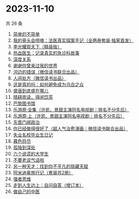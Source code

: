 # 2023-11-10

共 26 条

<!-- BEGIN WEREAD -->
<!-- 最后更新时间 2023-11-10 13:04:35 +0800 -->
1. [简单的不简单](https://weread.qq.com/web/bookDetail/a0632380813ab848ag0104e3)
1. [我的骨头会唠嗑：法医真实探案手记（全两册套装·独家首发）](https://weread.qq.com/web/bookDetail/78c32920813ab8489g010346)
1. [李光耀观天下（精装版）](https://weread.qq.com/web/bookDetail/63c32e90813ab844ag014d47)
1. [热血医生：记录真实的急诊科故事](https://weread.qq.com/web/bookDetail/65b32030813ab6e2dg018dc1)
1. [深度关系](https://weread.qq.com/web/bookDetail/bb432f60813ab8444g014d61)
1. [谢谢你曾来过我的世界](https://weread.qq.com/web/bookDetail/be5322e0595fa5be522580d)
1. [河边的错误（微信读书联合出品）](https://weread.qq.com/web/bookDetail/e7f32350813ab8475g0126a1)
1. [人间处方（微信读书出品）](https://weread.qq.com/web/bookDetail/85d32cd0813ab82e0g012433)
1. [这是真的吗：如何避免成为乌合之众](https://weread.qq.com/web/bookDetail/61d32910813ab8226g01221e)
1. [盛唐到底盛在哪儿](https://weread.qq.com/web/bookDetail/d39329e0813ab83b6g011417)
1. [晴耕雨读，得闲饮茶](https://weread.qq.com/web/bookDetail/e39320b0813ab8447g0133f8)
1. [巴黎图书馆](https://weread.qq.com/web/bookDetail/a6032830813ab78beg010808)
1. [乐游原·全集（许凯、景甜主演同名电视剧｜排名不分先后）](https://weread.qq.com/web/bookDetail/34532160813ab846cg010875)
1. [乐游原·上（许凯、景甜主演同名电视剧｜排名不分先后）](https://weread.qq.com/web/bookDetail/afa32a40813ab7da9g0161bf)
1. [东晋门阀政治](https://weread.qq.com/web/bookDetail/f5232ea0813ab844ag016fa0)
1. [你已经做得很好了（超人气治愈漫画｜微信读书联合出品）](https://weread.qq.com/web/bookDetail/e8832c50813ab8435g0152d5)
1. [失业名校毕业生日记](https://weread.qq.com/web/bookDetail/16132ea0813ab8407g014249)
1. [暮色将尽](https://weread.qq.com/web/bookDetail/43332d10813ab789bg0191c4)
1. [孤独到深处](https://weread.qq.com/web/bookDetail/93332dc0720562aa933667d)
1. [六个说谎的大学生](https://weread.qq.com/web/bookDetail/fd0328b0813ab7e66g013314)
1. [不要老说气话啦](https://weread.qq.com/web/bookDetail/52032ac0813ab70b1g014c16)
1. [另一种天才：找到你不平凡的隐藏天赋](https://weread.qq.com/web/bookDetail/2c632c80813ab83aeg010372)
1. [阿米迪奥旅行记（套装共2册）](https://weread.qq.com/web/bookDetail/25e32f40813ab7fdbg0110c8)
1. [强者思维](https://weread.qq.com/web/bookDetail/6fc32eb0813ab8305g011b01)
1. [走到人生边上：自问自答（增订本）](https://weread.qq.com/web/bookDetail/b9a325207169ff24b9a44bb)
1. [做自己的中医](https://weread.qq.com/web/bookDetail/67932ef07279333d679cb7a)
<!-- END WEREAD -->